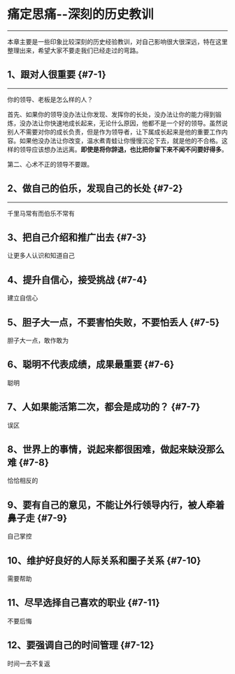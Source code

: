# 痛定思痛--深刻的历史教训

---

本章主要是一些印象比较深刻的历史经验教训，对自己影响很大很深远，特在这里整理出来，希望大家不要走我们已经走过的弯路。

## 1、跟对人很重要 {#7-1}

---

你的领导、老板是怎么样的人？

首先、如果你的领导没办法让你发现、发挥你的长处，没办法让你的能力得到锻炼，没办法让你快速地成长起来，无论什么原因，他都不是一个好的领导。虽然说别人不需要对你的成长负责，但是作为领导者，让下属成长起来是他的重要工作内容。如果他没办法让你改变，温水煮青蛙让你慢慢沉沦下去，就是他的不合格。这样的领导应该想办法远离。**即使是将你辞退，也比把你留下来不闻不问要好得多**。

第二、心术不正的领导不要跟。

## 2、做自己的伯乐，发现自己的长处 {#7-2}

---

千里马常有而伯乐不常有

## 3、把自己介绍和推广出去 {#7-3}

让更多人认识和知道自己

## 4、提升自信心，接受挑战 {#7-4}

建立自信心

## 5、胆子大一点，不要害怕失败，不要怕丢人 {#7-5}

胆子大一点，敢作敢为

## 6、聪明不代表成绩，成果最重要 {#7-6}

聪明

## 7、人如果能活第二次，都会是成功的？ {#7-7}

误区

## 8、世界上的事情，说起来都很困难，做起来缺没那么难 {#7-8}

恰恰相反的

## 9、要有自己的意见，不能让外行领导内行，被人牵着鼻子走 {#7-9}

自己掌控

## 10、维护好良好的人际关系和圈子关系 {#7-10}

需要帮助

## 11、尽早选择自己喜欢的职业 {#7-11}

不要后悔

## 12、要强调自己的时间管理 {#7-12}

时间一去不复返

